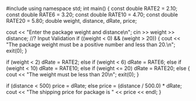 #include <iostream>
using namespace std;
int main() {
  const double RATE2 = 2.10;
  const double RATE6 = 3.20;
  const double RATE10 = 4.70;
  const double RATE20 = 5.80;
  double weight, distance, dRate, price;

  cout << "Enter the package weight and distance\n";
  cin >> weight >> distance;
  //? Input Validation
  if ((weight < 0) && (weight > 20)) {
    cout << "The package weight must be a positive number and less than 20.\n";
    exit(0);
  }

  if (weight < 2)
    dRate = RATE2;
  else if (weight < 6)
    dRate = RATE6;
  else if (weight < 10)
    dRate = RATE10;
  else if (weight <= 20)
    dRate = RATE20;
  else {
    cout << "The weight must be less than 20\n";
    exit(0);
  }

  if (distance < 500)
    price = dRate;
  else
    price = (distance / 500.0) * dRate;
  cout << "The shipping price for package is " << price << endl;
}